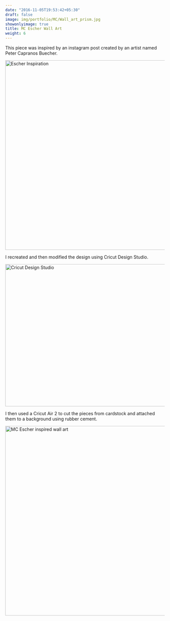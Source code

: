 ```yaml
---
date: "2016-11-05T19:53:42+05:30"
draft: false
image: img/portfolio/MC/Wall_art_prism.jpg
showonlyimage: true
title: MC Escher Wall Art 
weight: 6
---
```


This piece was inspired by an instagram post created by an artist named Peter Capranos Buecher.

<!--more-->

<img src="/portfolio/MC_Escher_files/Escher_1.jpg" alt="Escher Inspiration" width="600px" height="600px"/>

I recreated and then modified the design using Cricut Design Studio. 

<img src="/portfolio/MC_Escher_files/Escher_2.jpg" alt="Cricut Design Studio " width="600px" height="450px"/>

I then used a Cricut Air 2 to cut the pieces from cardstock and attached them to a background using rubber cement. 

<img src="/portfolio/MC_Escher_files/Wall_art_prism.jpg" alt="MC Escher inspired wall art" width="600px" height="600px"/>


 
